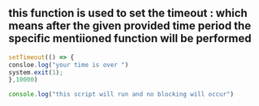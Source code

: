 ## this function is used to set the timeout : which means after the given provided time period the specific mentiioned function will be performed

``` js
setTimeout(() => {
consloe.log("your time is over ")
system.exit(1);
},10000)

console.log("this script will run and no blocking will occur")
```
